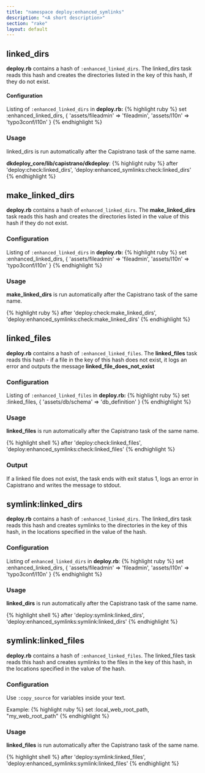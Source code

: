 ```yaml
---
title: "namespace deploy:enhanced_symlinks"
description: "<A short description>"
section: "rake" 
layout: default
---
```



## linked_dirs

**deploy.rb** contains a hash of `:enhanced_linked_dirs`. The linked_dirs task reads this hash and creates the directories listed in the key of this hash, if they do not exist.

#### Configuration

Listing of `:enhanced_linked_dirs` in **deploy.rb:**
{% highlight ruby %}
set :enhanced_linked_dirs, {
  'assets/fileadmin' => 'fileadmin',
  'assets/l10n' => 'typo3conf/l10n'
}
{% endhighlight %}

### Usage

linked_dirs is run automatically after the Capistrano task of the same name.

**dkdeploy_core/lib/capistrano/dkdeploy**:
{% highlight ruby %}
after 'deploy:check:linked_dirs', 'deploy:enhanced_symlinks:check:linked_dirs'
{% endhighlight %}

## make_linked_dirs

**deploy.rb** contains a hash of `enhanced_linked_dirs`. The **make_linked_dirs** task reads this hash and creates the directories listed in the value of this hash if they do not exist.

### Configuration

Listing of `:enhanced_linked_dirs` in **deploy.rb:**
{% highlight ruby %}
set :enhanced_linked_dirs, {
  'assets/fileadmin' => 'fileadmin',
  'assets/l10n' => 'typo3conf/l10n'
}
{% endhighlight %}

### Usage

**make_linked_dirs** is run automatically after the Capistrano task of the same name.

{% highlight ruby %}
after 'deploy:check:make_linked_dirs', 'deploy:enhanced_symlinks:check:make_linked_dirs'
{% endhighlight %}

## linked_files

**deploy.rb** contains a hash of `:enhanced_linked_files`. The **linked_files** task reads this hash - if a file in the key of this hash does not exist, it logs an error and outputs the message **linked_file_does_not_exist**

### Configuration

Listing of `:enhanced_linked_files` in  **deploy.rb:**
{% highlight ruby %}
set :linked_files, {
  'assets/db/schema' => 'db_definition'
}
{% endhighlight %}

### Usage

**linked_files** is run automatically after the Capistrano task of the same name.

{% highlight shell %}
after 'deploy:check:linked_files', 'deploy:enhanced_symlinks:check:linked_files'
{% endhighlight %}

### Output

If a linked file does not exist, the task ends with exit status 1, logs an error in Capistrano and writes the message to stdout.

## symlink:linked_dirs

**deploy.rb** contains a hash of  `:enhanced_linked_dirs`. The linked_dirs task reads this hash and creates symlinks to the directories in the key of this hash, in the locations specified in the value of the hash.

### Configuration

Listing of  `enhanced_linked_dirs` in **deploy.rb**:
{% highlight ruby %}
set :enhanced_linked_dirs, {
  'assets/fileadmin' => 'fileadmin',
  'assets/l10n' => 'typo3conf/l10n'
}
{% endhighlight %}

### Usage

**linked_dirs** is run automatically after the Capistrano task of the same name.

{% highlight shell %}
after 'deploy:symlink:linked_dirs', 'deploy:enhanced_symlinks:symlink:linked_dirs'
{% endhighlight %}

## symlink:linked_files

**deploy.rb** contains a hash of `:enhanced_linked_files`. The linked_files task reads this hash and creates symlinks to the files in the key of this hash, in the locations specified in the value of the hash.

### Configuration

Use `:copy_source` for variables inside your text.

Example:
{% highlight ruby %}
set :local_web_root_path, "my_web_root_path"
{% endhighlight %}

### Usage

**linked_files** is run automatically after the Capistrano task of the same name.

{% highlight shell %}
after 'deploy:symlink:linked_files', 'deploy:enhanced_symlinks:symlink:linked_files'
{% endhighlight %}
